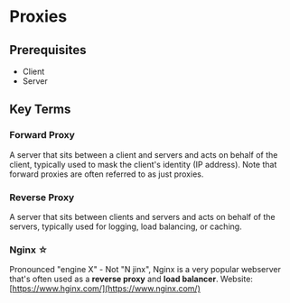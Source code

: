 # Proxies  


## Prerequisites  
* Client
* Server

## Key Terms  
### Forward Proxy  
A server that sits between a client and servers and acts on behalf of the client, typically used to mask the client's identity (IP address). Note that forward proxies are often referred to as just proxies.  

### Reverse Proxy  
A server that sits between clients and servers and acts on behalf of the servers, typically used for logging, load balancing, or caching.  

### Nginx ☆  
Pronounced "engine X" - Not "N jinx", Nginx is a very popular webserver that's often used as a __reverse proxy__ and __load balancer__. Website: [https://www.hginx.com/](https://www.nginx.com/)
